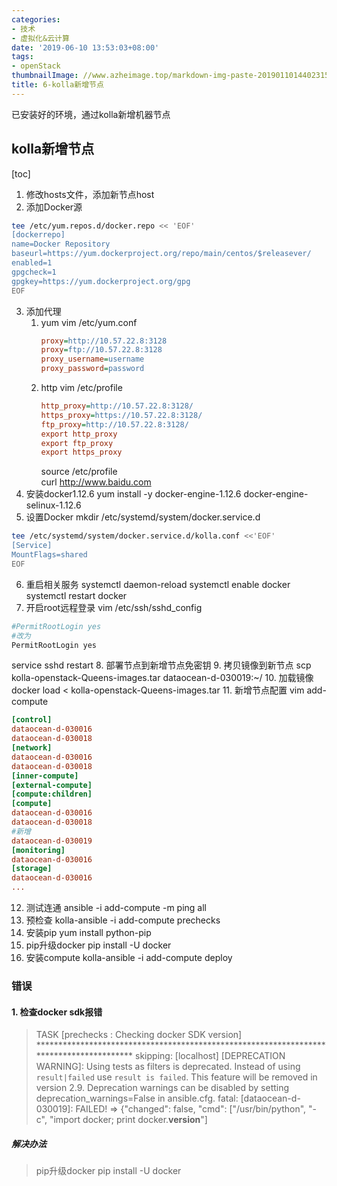 ```yaml
---
categories:
- 技术
- 虚拟化&云计算
date: '2019-06-10 13:53:03+08:00'
tags:
- openStack
thumbnailImage: //www.azheimage.top/markdown-img-paste-2019011014402315.png
title: 6-kolla新增节点
---
```

已安装好的环境，通过kolla新增机器节点
<!--more-->
## kolla新增节点
[toc]

1. 修改hosts文件，添加新节点host
2. 添加Docker源
```bash
tee /etc/yum.repos.d/docker.repo << 'EOF'
[dockerrepo]
name=Docker Repository
baseurl=https://yum.dockerproject.org/repo/main/centos/$releasever/
enabled=1
gpgcheck=1
gpgkey=https://yum.dockerproject.org/gpg
EOF
```
3. 添加代理
    1. yum 
        vim /etc/yum.conf
        ```ini
        proxy=http://10.57.22.8:3128
        proxy=ftp://10.57.22.8:3128
        proxy_username=username
        proxy_password=password
        ```
    2. http
        vim /etc/profile
        ```ini
        http_proxy=http://10.57.22.8:3128/
        https_proxy=https://10.57.22.8:3128/
        ftp_proxy=http://10.57.22.8:3128/
        export http_proxy
        export ftp_proxy
        export https_proxy
        ```
        source /etc/profile  
        curl  http://www.baidu.com
4. 安装docker1.12.6
yum install -y docker-engine-1.12.6 docker-engine-selinux-1.12.6
5. 设置Docker
mkdir /etc/systemd/system/docker.service.d 
```bash
tee /etc/systemd/system/docker.service.d/kolla.conf <<'EOF'
[Service]
MountFlags=shared
EOF
```
6. 重启相关服务
systemctl daemon-reload
systemctl enable docker
systemctl restart docker
7. 开启root远程登录
vim /etc/ssh/sshd_config 
```bash
#PermitRootLogin yes
#改为
PermitRootLogin yes
```
 service sshd restart
8. 部署节点到新增节点免密钥
9. 拷贝镜像到新节点
scp kolla-openstack-Queens-images.tar dataocean-d-030019:~/
10. 加载镜像
docker load <  kolla-openstack-Queens-images.tar
11. 新增节点配置
vim add-compute
```ini
[control]
dataocean-d-030016
dataocean-d-030018
[network]
dataocean-d-030016
dataocean-d-030018
[inner-compute]
[external-compute]
[compute:children]
[compute]
dataocean-d-030016
dataocean-d-030018
#新增
dataocean-d-030019
[monitoring]
dataocean-d-030016
[storage]
dataocean-d-030016
...
```
12. 测试连通
ansible -i add-compute -m ping all
13. 预检查
kolla-ansible -i add-compute prechecks
14. 安装pip
yum install python-pip
15. pip升级docker
pip install -U docker
16. 安装compute
kolla-ansible -i add-compute deploy





### 错误
#### 1. 检查docker sdk报错
>TASK [prechecks : Checking docker SDK version] ****************************************************************************************
skipping: [localhost]
[DEPRECATION WARNING]: Using tests as filters is deprecated. Instead of using `result|failed` use `result is failed`. This feature
will be removed in version 2.9. Deprecation warnings can be disabled by setting deprecation_warnings=False in ansible.cfg.
fatal: [dataocean-d-030019]: FAILED! => {"changed": false, "cmd": ["/usr/bin/python", "-c", "import docker; print docker.__version__"]
##### 解决办法
>pip升级docker
pip install -U docker











